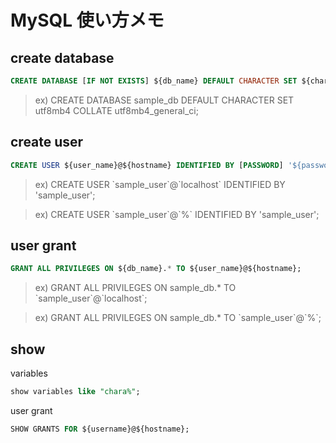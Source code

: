 # MySQL 使い方メモ

## create database

```sql
CREATE DATABASE [IF NOT EXISTS] ${db_name} DEFAULT CHARACTER SET ${charset} COLLATE ${collation};
```

> ex) CREATE DATABASE sample_db DEFAULT CHARACTER SET utf8mb4 COLLATE utf8mb4_general_ci;

## create user

```sql
CREATE USER ${user_name}@${hostname} IDENTIFIED BY [PASSWORD] '${password}';
```

> ex) CREATE USER \`sample_user\`@\`localhost\` IDENTIFIED BY 'sample_user';

> ex) CREATE USER \`sample_user\`@\`%\` IDENTIFIED BY 'sample_user';

## user grant

```sql
GRANT ALL PRIVILEGES ON ${db_name}.* TO ${user_name}@${hostname};
```

> ex) GRANT ALL PRIVILEGES ON sample_db.* TO \`sample_user\`@\`localhost\`;

> ex) GRANT ALL PRIVILEGES ON sample_db.* TO \`sample_user\`@\`%\`;

## show

variables

```sql
show variables like "chara%";
```

user grant

```sql
SHOW GRANTS FOR ${username}@${hostname};
```
